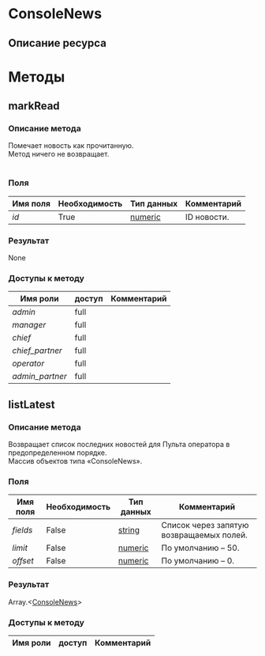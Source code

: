 
# ConsoleNews

## Описание ресурса

# Методы

## markRead

### Описание метода
Помечает новость как прочитанную.<br/>Метод ничего не возвращает.<br/><br/>
### Поля

| Имя поля | Необходимость | Тип данных | Комментарий |
|---|---|---|---|
|*id*|True|[numeric](/docs/types/numeric.md)|ID новости.<br/>|

### Результат
None
### Доступы к методу

| Имя роли | доступ | Комментарий |
|---|---|---|
|*admin*|full||
|*manager*|full||
|*chief*|full||
|*chief_partner*|full||
|*operator*|full||
|*admin_partner*|full||

## listLatest

### Описание метода
Возвращает список последних новостей для Пульта оператора в предопределенном порядке.<br/>Массив объектов типа «ConsoleNews».<br/>
### Поля

| Имя поля | Необходимость | Тип данных | Комментарий |
|---|---|---|---|
|*fields*|False|[string](/docs/types/string.md)|Список через запятую возвращаемых полей.<br/>|
|*limit*|False|[numeric](/docs/types/numeric.md)|По умолчанию – 50.<br/>|
|*offset*|False|[numeric](/docs/types/numeric.md)|По умолчанию – 0.<br/>|

### Результат
Array.<[ConsoleNews](/docs/types/ConsoleNews.md)>
### Доступы к методу

| Имя роли | доступ | Комментарий |
|---|---|---|
